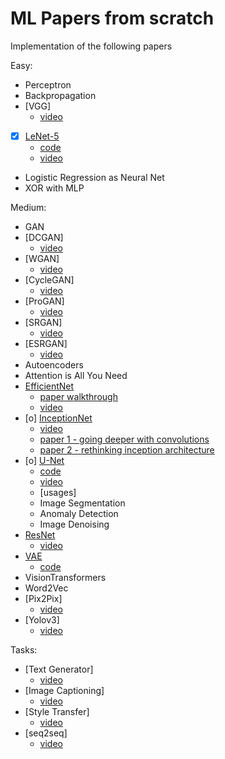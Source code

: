 # ML Papers from scratch


Implementation of the following papers

Easy:
- Perceptron
- Backpropagation
- [VGG]
    * [video](https://www.youtube.com/watch?v=ACmuBbuXn20&list=PLhhyoLH6IjfxeoooqP9rhU3HJIAVAJ3Vz&index=18)
- [X] [LeNet-5](http://vision.stanford.edu/cs598_spring07/papers/Lecun98.pdf)
    * [code](https://www.digitalocean.com/community/tutorials/writing-lenet5-from-scratch-in-python)
    * [video](https://www.youtube.com/watch?v=fcOW-Zyb5Bo&list=PLhhyoLH6IjfxeoooqP9rhU3HJIAVAJ3Vz&index=17)
- Logistic Regression as Neural Net
- XOR with MLP

Medium:
- GAN
- [DCGAN]
    * [video](https://www.youtube.com/watch?v=IZtv9s_Wx9I&list=PLhhyoLH6IjfxeoooqP9rhU3HJIAVAJ3Vz&index=26)
- [WGAN]
    * [video](https://www.youtube.com/watch?v=pG0QZ7OddX4&list=PLhhyoLH6IjfxeoooqP9rhU3HJIAVAJ3Vz&index=27)
- [CycleGAN]
    * [video](https://www.youtube.com/watch?v=4LktBHGCNfw&list=PLhhyoLH6IjfxeoooqP9rhU3HJIAVAJ3Vz&index=30)
- [ProGAN]
    * [video](https://www.youtube.com/watch?v=nkQHASviYac&list=PLhhyoLH6IjfxeoooqP9rhU3HJIAVAJ3Vz&index=31)
- [SRGAN]
    * [video](https://www.youtube.com/watch?v=7FO9qDOhRCc&list=PLhhyoLH6IjfxeoooqP9rhU3HJIAVAJ3Vz&index=32)
- [ESRGAN]
    * [video](https://www.youtube.com/watch?v=ZM4_s5dAWpI&list=PLhhyoLH6IjfxeoooqP9rhU3HJIAVAJ3Vz&index=33)
- Autoencoders
- Attention is All You Need
- [EfficientNet](https://paperswithcode.com/method/efficientnet)
    * [paper walkthrough](https://www.youtube.com/watch?v=_OZsGQHB41s)
    * [video](https://www.youtube.com/watch?v=fR_0o25kigM&list=PLhhyoLH6IjfxeoooqP9rhU3HJIAVAJ3Vz&index=21)
- [o] [InceptionNet](https://paperswithcode.com/method/inception-v3)
    * [video](https://www.youtube.com/watch?v=uQc4Fs7yx5I&list=PLhhyoLH6IjfxeoooqP9rhU3HJIAVAJ3Vz&index=19)
    * [paper 1 - going deeper with convolutions](https://arxiv.org/pdf/1409.4842)
    * [paper 2 - rethinking inception architecture](https://arxiv.org/pdf/1512.00567v3)
- [o] [U-Net](https://paperswithcode.com/method/u-net)
    * [code](https://github.com/milesial/Pytorch-UNet/tree/67bf11b4db4c5f2891bd7e8e7f58bcde8ee2d2db?tab=readme-ov-file)
    * [video](https://www.youtube.com/watch?v=IHq1t7NxS8k&list=PLhhyoLH6IjfxeoooqP9rhU3HJIAVAJ3Vz&index=43)
    * [usages]
	+ Image Segmentation
	+ Anomaly Detection
	+ Image Denoising
- [ResNet](https://arxiv.org/pdf/1512.03385)
    * [video](https://www.youtube.com/watch?v=DkNIBBBvcPs&list=PLhhyoLH6IjfxeoooqP9rhU3HJIAVAJ3Vz&index=20)
- [VAE](https://paperswithcode.com/method/vae)
    * [code](https://github.com/AntixK/PyTorch-VAE/blob/8700d245a9735640dda458db4cf40708caf2e77f/models/vanilla_vae.py#L8)
- VisionTransformers
- Word2Vec
- [Pix2Pix]
    * [video](https://www.youtube.com/watch?v=SuddDSqGRzg&list=PLhhyoLH6IjfxeoooqP9rhU3HJIAVAJ3Vz&index=29)
- [Yolov3]
    * [video](https://www.youtube.com/watch?v=Grir6TZbc1M&list=PLhhyoLH6IjfxeoooqP9rhU3HJIAVAJ3Vz&index=49)

Tasks:
- [Text Generator]
    * [video](https://www.youtube.com/watch?v=WujVlF_6h5A&list=PLhhyoLH6IjfxeoooqP9rhU3HJIAVAJ3Vz&index=34)
- [Image Captioning]
    * [video](https://www.youtube.com/watch?v=y2BaTt1fxJU&list=PLhhyoLH6IjfxeoooqP9rhU3HJIAVAJ3Vz&index=22)
- [Style Transfer]
    * [video](https://www.youtube.com/watch?v=imX4kSKDY7s&list=PLhhyoLH6IjfxeoooqP9rhU3HJIAVAJ3Vz&index=23)
- [seq2seq]
    * [video](https://www.youtube.com/watch?v=EoGUlvhRYpk&list=PLhhyoLH6IjfxeoooqP9rhU3HJIAVAJ3Vz&index=39)




